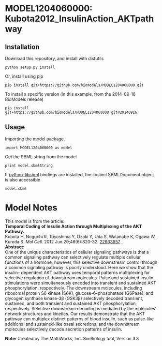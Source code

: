 # MODEL1204060000: Kubota2012_InsulinAction_AKTpathway

## Installation

Download this repository, and install with distutils

`python setup.py install`

Or, install using pip

`pip install git+https://github.com/biomodels/MODEL1204060000.git`

To install a specific version (in this example, from the 2014-09-16 BioModels release)

`pip install git+https://github.com/biomodels/MODEL1204060000.git@20140916`

## Usage

Importing the model package.

`import MODEL1204060000 as model`

Get the SBML string from the model

`print model.sbmlString`

If [python-libsbml](https://pypi.python.org/pypi/python-libsbml) bindings are
installed, the libsbml.SBMLDocument object is also accessible

`model.sbml`


# Model Notes


This model is from the article:  
**Temporal Coding of Insulin Action through Multiplexing of the AKT Pathway.**   
Kubota H, Noguchi R, Toyoshima Y, Ozaki Y, Uda S, Watanabe K, Ogawa W, Kuroda
S. _Mol Cell._ 2012 Jun 29;46(6):820-32.
[22633957](http://www.ncbi.nlm.nih.gov/pubmed/22633957) ,  
**Abstract:**   
One of the unique characteristics of cellular signaling pathways is that a
common signaling pathway can selectively regulate multiple cellular functions
of a hormone; however, this selective downstream control through a common
signaling pathway is poorly understood. Here we show that the insulin-
dependent AKT pathway uses temporal patterns multiplexing for selective
regulation of downstream molecules. Pulse and sustained insulin stimulations
were simultaneously encoded into transient and sustained AKT phosphorylation,
respectively. The downstream molecules, including ribosomal protein S6 kinase
(S6K), glucose-6-phosphatase (G6Pase), and glycogen synthase kinase-3β (GSK3β)
selectively decoded transient, sustained, and both transient and sustained AKT
phosphorylation, respectively. Selective downstream decoding is mediated by
the molecules' network structures and kinetics. Our results demonstrate that
the AKT pathway can multiplex distinct patterns of blood insulin, such as
pulse-like additional and sustained-like basal secretions, and the downstream
molecules selectively decode secretion patterns of insulin.

  

**Note:** Created by The MathWorks, Inc. SimBiology tool, Version 3.3 


